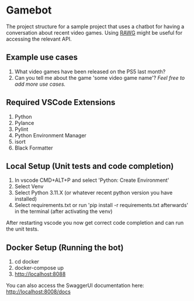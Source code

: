 # Gamebot
The project structure for a sample project that uses a chatbot for having a conversation about recent video games. 
Using [RAWG](https://rawg.io/apidocs) might be useful for accessing the relevant API.

## Example use cases
1. What video games have been released on the PS5 last month?
2. Can you tell me about the game 'some video game name'?
_Feel free to add more use cases._

## Required VSCode Extensions
1. Python
2. Pylance
3. Pylint
4. Python Environment Manager
5. isort
6. Black Formatter

## Local Setup (Unit tests and code completion)
1. In vscode CMD+ALT+P and select 'Python: Create Environment'
2. Select Venv
3. Select Python 3.11.X (or whatever recent python version you have installed)
4. Select requirements.txt or run 'pip install -r requirements.txt afterwards' in the terminal (after activating the venv)

After restarting vscode you now get correct code completion and can run the unit tests.

## Docker Setup (Running the bot)
1. cd docker
2. docker-compose up
3. [http://localhost:8088](http://localhost:8088)

You can also access the SwaggerUI documentation here: [http://localhost:8008/docs](http://localhost:8008/docs)
